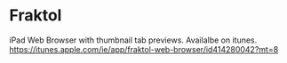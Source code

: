 Fraktol
=======

iPad Web Browser with thumbnail tab previews.
Availalbe on itunes. https://itunes.apple.com/ie/app/fraktol-web-browser/id414280042?mt=8


